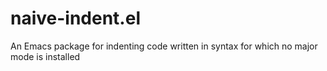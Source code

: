 # naive-indent.el
An Emacs package for indenting code written in syntax for which no major mode is installed
